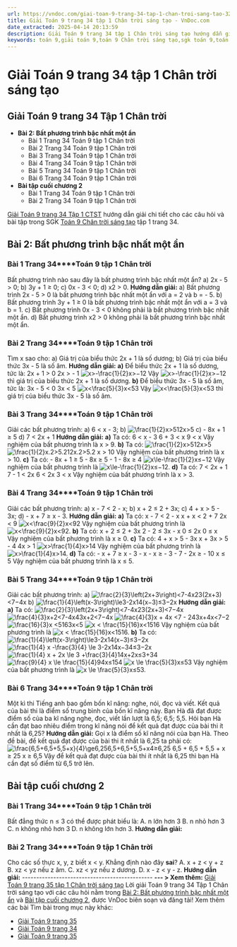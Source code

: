 ```yaml
---
url: https://vndoc.com/giai-toan-9-trang-34-tap-1-chan-troi-sang-tao-322021
title: Giải Toán 9 trang 34 tập 1 Chân trời sáng tạo - VnDoc.com
date_extracted: 2025-04-14 20:13:59
description: Giải Toán 9 trang 34 tập 1 Chân trời sáng tạo hướng dẫn giải chi tiết các câu hỏi và bài tập trong SGK Toán 9 Chân trời sáng tạo tập 1.
keywords: toán 9,giải toán 9,toán 9 Chân trời sáng tạo,sgk toán 9,toán lớp 9,toán lớp 9 Chân trời sáng tạo,sgk toán 9 Chân trời sáng tạo,toán 9 ctst,giải sgk toán 9 Chân trời sáng tạo,toán 9 Chân trời sáng tạo tập 1,toán 9 Chân trời sáng tạo tập 2,giải bài tập toán 9 Chân trời sáng tạo,toán 9 tập 2 Chân trời sáng tạo,Bất phương trình bậc nhất một ẩn,giải toán 9 trang 31,giải toán 9 trang 32,giải toán 9 trang 33,giải toán 9 trang 34,giải toán 9 chân trời sáng tạo bài 2,bài tập cuối chương 2
---
```


# Giải Toán 9 trang 34 tập 1 Chân trời sáng tạo
## **Giải Toán 9 trang 34 Tập 1 Chân trời**
  * **Bài 2: Bất phương trình bậc nhất một ẩn**
    * Bài 1 Trang 34 Toán 9 tập 1 Chân trời
    * Bài 2 Trang 34 Toán 9 tập 1 Chân trời
    * Bài 3 Trang 34 Toán 9 tập 1 Chân trời
    * Bài 4 Trang 34 Toán 9 tập 1 Chân trời
    * Bài 5 Trang 34 Toán 9 tập 1 Chân trời
    * Bài 6 Trang 34 Toán 9 tập 1 Chân trời
  * **Bài tập cuối chương 2**
    * Bài 1 Trang 34 Toán 9 tập 1 Chân trời
    * Bài 2 Trang 34 Toán 9 tập 1 Chân trời

[Giải Toán 9 trang 34 Tập 1 CTST](<https://vndoc.com/giai-toan-9-trang-34-tap-1-chan-troi-sang-tao-322021>) hướng dẫn giải chi tiết cho các câu hỏi và bài tập trong SGK [Toán 9 Chân trời sáng tạo](<https://vndoc.com/toan-9-chan-troi-sang-tao>) tập 1 trang 34.
## Bài 2: Bất phương trình bậc nhất một ẩn
### **Bài 1 Trang 34****Toán 9** tập 1 Chân trời
Bất phương trình nào sau đây là bất phương trình bậc nhất một ẩn?
a\) 2x - 5 > 0;
b\) 3y + 1 ≥ 0;
c\) 0x - 3 < 0;
d\) x2 > 0.
**Hướng dẫn giải:**
a\) Bất phương trình 2x - 5 > 0 là bất phương trình bậc nhất một ẩn với a = 2 và b = - 5.
b\) Bất phương trình 3y + 1 ≥ 0 là bất phương trình bậc nhất một ẩn với a = 3 và b = 1.
c\) Bất phương trình 0x - 3 < 0 không phải là bất phương trình bậc nhất một ẩn.
d\) Bất phương trình x2 > 0 không phải là bất phương trình bậc nhất một ẩn.
### **Bài 2 Trang 34****Toán 9** tập 1 Chân trời
Tìm x sao cho:
a\) Giá trị của biểu thức 2x + 1 là số dương;
b\) Giá trị của biểu thức 3x - 5 là số âm.
**Hướng dẫn giải:**
**a\)** Để biểu thức 2x + 1 là số dương, tức là:
2x + 1 > 0
2x > \- 1
![x>-\\frac{1}{2}](https://i.vdoc.vn/data/image/blank.png)x>−12
Vậy ![x>-\\frac{1}{2}](https://i.vdoc.vn/data/image/blank.png)x>−12 thì giá trị của biểu thức 2x + 1 là số dương.
**b\)** Để biểu thức 3x - 5 là số âm, tức là:
3x - 5 < 0
3x < 5
![x<\\frac{5}{3}](https://i.vdoc.vn/data/image/blank.png)x<53
Vậy ![x<\\frac{5}{3}](https://i.vdoc.vn/data/image/blank.png)x<53 thì giá trị của biểu thức 3x - 5 là số âm.
### **Bài 3 Trang 34********Toán 9** tập 1 Chân trời
Giải các bất phương trình:
a\) 6 < x - 3;
b\) ![\\frac{1}{2}x>5](https://i.vdoc.vn/data/image/blank.png)12x>5
c\) - 8x + 1 ≥ 5
d\) 7 < 2x + 1
**Hướng dẫn giải:**
**a\)** Ta có: 6 < x - 3
6 + 3 < x
9 < x
Vậy nghiệm của bất phương trình là x > 9.
**b\)** Ta có: ![\\frac{1}{2}x>5](https://i.vdoc.vn/data/image/blank.png)12x>5
![\\frac{1}{2}x.2>5.2](https://i.vdoc.vn/data/image/blank.png)12x.2>5.2
x > 10
Vậy nghiệm của bất phương trình là x > 10.
**c\)** Ta có: - 8x + 1 ≥ 5
\- 8x ≥ 5 - 1
\- 8x ≥ 4
![x\\le-\\frac{1}{2}](https://i.vdoc.vn/data/image/blank.png)x≤−12
Vậy nghiệm của bất phương trình là ![x\\le-\\frac{1}{2}](https://i.vdoc.vn/data/image/blank.png)x≤−12.
**d\)** Ta có: 7 < 2x + 1
7 - 1 < 2x
6 < 2x
3 < x
Vậy nghiệm của bất phương trình là x > 3.
### **Bài 4 Trang 34********Toán 9** tập 1 Chân trời
Giải các bất phương trình:
a\) x - 7 < 2 - x;
b\) x + 2 ≤ 2 + 3x;
c\) 4 + x > 5 - 3x;
d\) - x + 7 ≥ x - 3.
**Hướng dẫn giải:**
**a\)** Ta có: x - 7 < 2 - x
x + x < 2 + 7
2x < 9
![x<\\frac{9}{2}](https://i.vdoc.vn/data/image/blank.png)x<92
Vậy nghiệm của bất phương trình là ![x<\\frac{9}{2}](https://i.vdoc.vn/data/image/blank.png)x<92.
**b\)** Ta có: x + 2 ≤ 2 + 3x
2 - 2 ≤ 3x - x
0 ≤ 2x
0 ≤ x
Vậy nghiệm của bất phương trình là x ≥ 0.
**c\)** Ta có: 4 + x > 5 - 3x
x + 3x > 5 - 4
4x > 1
![x>\\frac{1}{4}](https://i.vdoc.vn/data/image/blank.png)x>14
Vậy nghiệm của bất phương trình là ![x>\\frac{1}{4}](https://i.vdoc.vn/data/image/blank.png)x>14.
**d\)** Ta có: - x + 7 ≥ x - 3
\- x - x ≥ - 3 - 7
\- 2x ≥ - 10
x ≤ 5
Vậy nghiệm của bất phương trình là x ≤ 5.
### **Bài 5 Trang 34********Toán 9** tập 1 Chân trời
Giải các bất phương trình:
a\) ![\\frac{2}{3}\\left\(2x+3\\right\)<7-4x](https://i.vdoc.vn/data/image/blank.png)23\(2x+3\)<7−4x
b\) ![\\frac{1}{4}\\left\(x-3\\right\)\\le3-2x](https://i.vdoc.vn/data/image/blank.png)14\(x−3\)≤3−2x
**Hướng dẫn giải:**
**a\)** Ta có: ![\\frac{2}{3}\\left\(2x+3\\right\)<7-4x](https://i.vdoc.vn/data/image/blank.png)23\(2x+3\)<7−4x
![\\frac{4}{3}x+2<7-4x](https://i.vdoc.vn/data/image/blank.png)43x+2<7−4x
![\\frac{4}{3}x + 4x <7 - 2](https://i.vdoc.vn/data/image/blank.png)43x+4x<7−2
![\\frac{16}{3}x  <5](https://i.vdoc.vn/data/image/blank.png)163x<5
![x  < \\frac{15}{16}](https://i.vdoc.vn/data/image/blank.png)x<1516
Vậy nghiệm của bất phương trình là ![x  < \\frac{15}{16}](https://i.vdoc.vn/data/image/blank.png)x<1516.
**b\)** Ta có: ![\\frac{1}{4}\\left\(x-3\\right\)\\le3-2x](https://i.vdoc.vn/data/image/blank.png)14\(x−3\)≤3−2x
![\\frac{1}{4} x -\\frac{3}{4}  \\le 3-2x](https://i.vdoc.vn/data/image/blank.png)14x−34≤3−2x
![\\frac{1}{4} x   + 2x \\le 3 +\\frac{3}{4}](https://i.vdoc.vn/data/image/blank.png)14x+2x≤3+34
![\\frac{9}{4} x \\le \\frac{15}{4}](https://i.vdoc.vn/data/image/blank.png)94x≤154
![x \\le \\frac{5}{3}](https://i.vdoc.vn/data/image/blank.png)x≤53
Vậy nghiệm của bất phương trình là ![x \\le \\frac{5}{3}](https://i.vdoc.vn/data/image/blank.png)x≤53.
### **Bài 6 Trang 34********Toán 9** tập 1 Chân trời
Một kì thi Tiếng anh bao gồm bốn kĩ năng: nghe, nói, đọc và viết. Kết quả của bài thi là điểm số trung bình của bốn kĩ năng này. Bạn Hà đã đạt được điểm số của ba kĩ năng nghe, đọc, viết lần lượt là 6,5; 6,5; 5,5. Hỏi bạn Hà cần đạt bao nhiêu điểm trong kĩ năng nói để kết quả đạt được của bài thi ít nhất là 6,25?
**Hướng dẫn giải:**
Gọi x là điểm số kĩ năng nói của bạn Hà.
Theo đề bài, để kết quả đạt được của bài thi ít nhất là 6,25 ta phải có:
![\\frac{6,5+6,5+5,5+x}{4}\\ge6,25](https://i.vdoc.vn/data/image/blank.png)6,5+6,5+5,5+x4≥6,25
6,5 + 6,5 + 5,5 + x ≥ 25
x ≥ 6,5
Vậy để kết quả đạt được của bài thi ít nhất là 6,25 thì bạn Hà cần đạt số điểm từ 6,5 trở lên.
## Bài tập cuối chương 2
### **Bài 1 Trang 34********Toán 9** tập 1 Chân trời
Bất đẳng thức n ≤ 3 có thể được phát biểu là:
A. n lớn hơn 3
B. n nhỏ hơn 3
C. n không nhỏ hơn 3
D. n không lớn hơn 3.
**Hướng dẫn giải:**
### **Bài 2 Trang 34********Toán 9** tập 1 Chân trời
Cho các số thực x, y, z biết x < y. Khẳng định nào đây **sai**?
A. x + z < y + z
B. xz < yz nếu z âm.
C. xz < yz nếu z dương.
D. x - z < y - z.
**Hướng dẫn giải:**
\----------------------------------------------
**\--- > Xem thêm:** [Giải Toán 9 trang 35 tập 1 Chân trời sáng tạo](<https://vndoc.com/giai-toan-9-trang-35-tap-1-chan-troi-sang-tao-322022>)
Lời giải Toán 9 trang 34 Tập 1 Chân trời sáng tạo với các câu hỏi nằm trong [Bài 2: Bất phương trình bậc nhất một ẩn](<https://vndoc.com/toan-9-chan-troi-sang-tao-bai-2-bat-phuong-trinh-bac-nhat-mot-an-319954>) và [Bài tập cuối chương 2](<https://vndoc.com/toan-9-chan-troi-sang-tao-bai-tap-cuoi-chuong-2-319959>), được VnDoc biên soạn và đăng tải\!
Xem thêm các bài Tìm bài trong mục này khác:
  * [Giải Toán 9 trang 35](</giai-toan-9-trang-35-tap-1-chan-troi-sang-tao-322022>)
  * [Giải Toán 9 trang 34](</giai-toan-9-trang-34-tap-1-chan-troi-sang-tao-322021>)
  * [Giải Toán 9 trang 35](</giai-toan-9-trang-35-tap-1-chan-troi-sang-tao-322022>)

